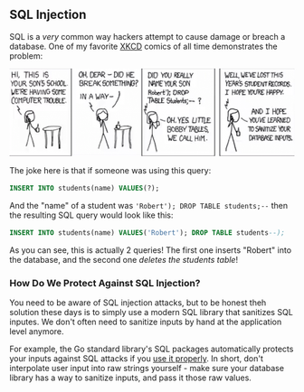 ## SQL Injection

SQL is a <em>very</em> common way hackers attempt to cause damage or breach a
database. One of my favorite [XKCD](https://xkcd.com/) comics of all time demonstrates the
problem:

<img src="./slide_01.png" />

The joke here is that if someone was using this query:

```sql
INSERT INTO students(name) VALUES(?);
```

And the "name" of a student was `'Robert'); DROP TABLE students;--`
then the resulting SQL query would look like this:

```sql
INSERT INTO students(name) VALUES('Robert'); DROP TABLE students--);
```

As you can see, this is actually 2 queries! The first one inserts "Robert" into
the database, and the second one <em>deletes the students table</em>!

### How Do We Protect Against SQL Injection?

You need to be aware of SQL injection attacks, but to be honest theh solution
these days is to simply use a modern SQL library that sanitizes SQL inputes. We
don't often need to sanitize inputs by hand at the application level anymore.

For example, the Go standard library's SQL packages automatically protects your
inputs against SQL attacks if you [use it properly](https://go.dev/doc/database/sql-injection). In short, don't interpolate user input into raw strings yourself - make sure your database library has a way to sanitize inputs, and pass it those raw values.
